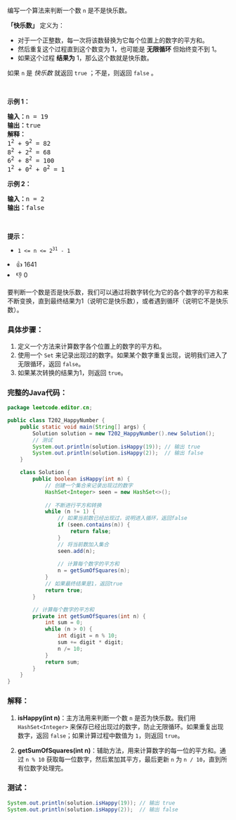<p>编写一个算法来判断一个数 <code>n</code> 是不是快乐数。</p>

<p><strong>「快乐数」</strong>&nbsp;定义为：</p>

<ul> 
 <li>对于一个正整数，每一次将该数替换为它每个位置上的数字的平方和。</li> 
 <li>然后重复这个过程直到这个数变为 1，也可能是 <strong>无限循环</strong> 但始终变不到 1。</li> 
 <li>如果这个过程 <strong>结果为</strong>&nbsp;1，那么这个数就是快乐数。</li> 
</ul>

<p>如果 <code>n</code> 是 <em>快乐数</em> 就返回 <code>true</code> ；不是，则返回 <code>false</code> 。</p>

<p>&nbsp;</p>

<p><strong>示例 1：</strong></p>

<pre>
<strong>输入：</strong>n = 19
<strong>输出：</strong>true
<strong>解释：
</strong>1<sup>2</sup> + 9<sup>2</sup> = 82
8<sup>2</sup> + 2<sup>2</sup> = 68
6<sup>2</sup> + 8<sup>2</sup> = 100
1<sup>2</sup> + 0<sup>2</sup> + 0<sup>2</sup> = 1
</pre>

<p><strong>示例 2：</strong></p>

<pre>
<strong>输入：</strong>n = 2
<strong>输出：</strong>false
</pre>

<p>&nbsp;</p>

<p><strong>提示：</strong></p>

<ul> 
 <li><code>1 &lt;= n &lt;= 2<sup>31</sup> - 1</code></li> 
</ul>

<div><li>👍 1641</li><li>👎 0</li></div>


要判断一个数是否是快乐数，我们可以通过将数字转化为它的各个数字的平方和来不断变换，直到最终结果为1（说明它是快乐数），或者遇到循环（说明它不是快乐数）。

### 具体步骤：
1. 定义一个方法来计算数字各个位置上的数字的平方和。
2. 使用一个 `Set` 来记录出现过的数字。如果某个数字重复出现，说明我们进入了无限循环，返回 `false`。
3. 如果某次转换的结果为1，则返回 `true`。

### 完整的Java代码：

```java
package leetcode.editor.cn;

public class T202_HappyNumber {
    public static void main(String[] args) {
        Solution solution = new T202_HappyNumber().new Solution();
        // 测试
        System.out.println(solution.isHappy(19)); // 输出 true
        System.out.println(solution.isHappy(2));  // 输出 false
    }

    class Solution {
        public boolean isHappy(int n) {
            // 创建一个集合来记录出现过的数字
            HashSet<Integer> seen = new HashSet<>();
            
            // 不断进行平方和转换
            while (n != 1) {
                // 如果当前数已经出现过，说明进入循环，返回false
                if (seen.contains(n)) {
                    return false;
                }
                // 将当前数加入集合
                seen.add(n);
                
                // 计算每个数字的平方和
                n = getSumOfSquares(n);
            }
            // 如果最终结果是1，返回true
            return true;
        }

        // 计算每个数字的平方和
        private int getSumOfSquares(int n) {
            int sum = 0;
            while (n > 0) {
                int digit = n % 10;
                sum += digit * digit;
                n /= 10;
            }
            return sum;
        }
    }
}
```

### 解释：
1. **isHappy(int n)**：主方法用来判断一个数 `n` 是否为快乐数。我们用 `HashSet<Integer>` 来保存已经出现过的数字，防止无限循环。如果重复出现数字，返回 `false`；如果计算过程中数值为 `1`，则返回 `true`。

2. **getSumOfSquares(int n)**：辅助方法，用来计算数字的每一位的平方和。通过 `n % 10` 获取每一位数字，然后累加其平方，最后更新 `n` 为 `n / 10`，直到所有位数字处理完。

### 测试：
```java
System.out.println(solution.isHappy(19)); // 输出 true
System.out.println(solution.isHappy(2));  // 输出 false
```